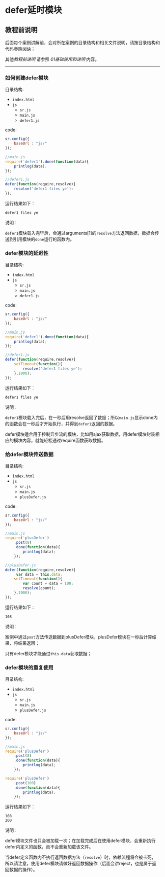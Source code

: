 # defer延时模块

## 教程前说明

后面每个案例讲解前，会对所在案例的目录结构和相关文件说明，请按目录结构和代码参照阅读；

其他*教程前说明* 请参照 *01基础使用和说明* 内容。

------

### 如何创建defer模块

目录结构:

* `index.html`
* `js`
	* `sr.js`
	* `main.js`
    * `defer1.js`

code:

```javascript
sr.config({
	baseUrl : "js/"
});

//main.js
require('defer1').done(function(data){
	printlog(data);
});
```

```javascript
//defer1.js
defer(function(require,resolve){
	resolve('defer1 files ye');
});
```

运行结果如下：

```
defer1 files ye
```

说明：

`defer1`模块载入完毕后，会通过arguments[1]的`resolve`方法返回数据，数据会传送到引用模块的`done`运行的函数内。

### defer模块的延迟性

目录结构:

* `index.html`
* `js`
	* `sr.js`
	* `main.js`
    * `defer1.js`

code:

```javascript
sr.config({
	baseUrl : "js/"
});

//main.js
require('defer1').done(function(data){
	printlog(data);
});
```

```javascript
//defer1.js
defer(function(require,resolve){
    setTimeout(function(){
		resolve('defer1 files ye');
    },1000);
});
```

运行结果如下：

```
defer1 files ye
```

说明：

`defer1`模块载入完后，在一秒后用resolve返回了数据；所以`main.js`显示done内的函数会在一秒后才开始执行，并得到`defer1`返回的数据。

defer模块适合用于控制异步流的模块，比如用ajax获取数据，用defer模块封装相应的模块内容，就能轻松通过require函数获取数据。

### 给defer模块传送数据

目录结构:

* `index.html`
* `js`
	* `sr.js`
	* `main.js`
    * `plusDefer.js`

code:

```javascript
sr.config({
	baseUrl : "js/"
});

//main.js
require('plusDefer')
	.post(8)
	.done(function(data){
		printlog(data);
	});
```

```javascript
//plusDefer.js
defer(function(require,resolve){
	 var data = this.data;
    setTimeout(function(){
		var count = data + 100;
		resolve(count);
    },1000);
});
```

运行结果如下：

```
108
```

说明：

案例中通过`post`方法传送数据到plusDefer模块，plusDefer模块在一秒后计算结果，将结果返回；

只有defer模块才能通过`this.data`获取数据；

### defer模块的重复使用

目录结构:

* `index.html`
* `js`
	* `sr.js`
	* `main.js`
    * `plusDefer.js`

code:

```javascript
sr.config({
	baseUrl : "js/"
});

//main.js
require('plusDefer')
	.post(8)
	.done(function(data){
		printlog(data);
	});

require('plusDefer')
	.post(100)
	.done(function(data){
		printlog(data);
	});
```

运行结果如下：

```
108
200
```

说明：

defer模块文件也只会被加载一次；在加载完成后在使用defer模块，会重新执行defer内定义的函数，而不会重新加载该文件。

当defer定义函数内不执行返回数据方法（`resolve`）时，依赖流程将会被卡死，所以请注意，使用defer模块请做好返回数据操作（后面会讲reject，也是属于返回数据的操作）。